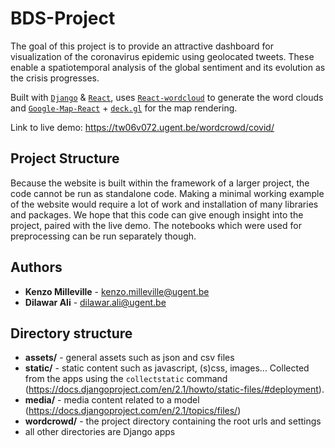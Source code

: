 # BDS-Project

The goal of this project is to provide an attractive dashboard for visualization of the coronavirus epidemic using geolocated tweets. These enable a spatiotemporal analysis of the global sentiment and its evolution as the crisis progresses.

Built with [`Django`](https://www.djangoproject.com/) & [`React`](https://reactjs.org/), 
uses [`React-wordcloud`](https://github.com/chrisrzhou/react-wordcloud) to generate the word clouds 
and [`Google-Map-React`](https://github.com/google-map-react/google-map-react) + [`deck.gl`](https://deck.gl/#/) for the map rendering.

Link to live demo: https://tw06v072.ugent.be/wordcrowd/covid/

## Project Structure

Because the website is built within the framework of a larger project, the code cannot be run as standalone code. Making a minimal working example of the website would require a lot of work and installation of many libraries and packages. We hope that this code can give enough insight into the project, paired with the live demo. The notebooks which were used for preprocessing can be run separately though.

## Authors
- **Kenzo Milleville** - kenzo.milleville@ugent.be
- **Dilawar Ali** - dilawar.ali@ugent.be


## Directory structure
- **assets/** - general assets such as json and csv files
- **static/** - static content such as javascript, (s)css, images... Collected from the apps using the `collectstatic` command (https://docs.djangoproject.com/en/2.1/howto/static-files/#deployment).
- **media/** - media content related to a model (https://docs.djangoproject.com/en/2.1/topics/files/)
- **wordcrowd/** - the project directory containing the root urls and settings
- all other directories are Django apps
